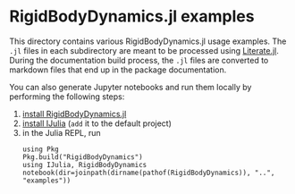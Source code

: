 # RigidBodyDynamics.jl examples

This directory contains various RigidBodyDynamics.jl usage examples.
The `.jl` files in each subdirectory are meant to be processed using [Literate.jl](https://github.com/fredrikekre/Literate.jl).
During the documentation build process, the `.jl` files are converted to markdown
files that end up in the package documentation.

You can also generate Jupyter notebooks and run them locally by performing the following steps:

1. [install RigidBodyDynamics.jl](http://www.juliarobotics.org/RigidBodyDynamics.jl/stable/#Installation-1)
2. [install IJulia](https://github.com/JuliaLang/IJulia.jl) (`add` it to the default project)
3. in the Julia REPL, run
   ```
   using Pkg
   Pkg.build("RigidBodyDynamics")
   using IJulia, RigidBodyDynamics
   notebook(dir=joinpath(dirname(pathof(RigidBodyDynamics)), "..", "examples"))
   ```
